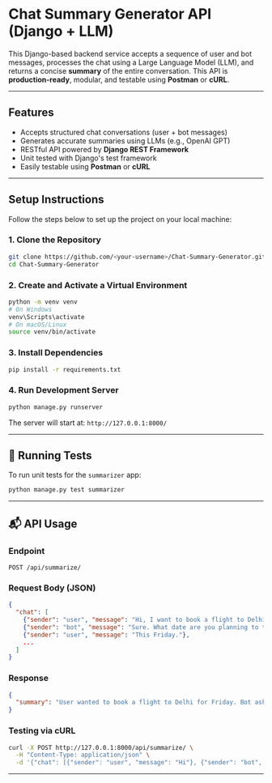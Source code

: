 # Chat Summary Generator API (Django + LLM)

This Django-based backend service accepts a sequence of user and bot messages, processes the chat using a Large Language Model (LLM), and returns a concise **summary** of the entire conversation. This API is **production-ready**, modular, and testable using **Postman** or **cURL**.

---

## Features

- Accepts structured chat conversations (user + bot messages)
- Generates accurate summaries using LLMs (e.g., OpenAI GPT)
- RESTful API powered by **Django REST Framework**
- Unit tested with Django's test framework
- Easily testable using **Postman** or **cURL**

---

## Setup Instructions

Follow the steps below to set up the project on your local machine:

### 1. Clone the Repository

```bash
git clone https://github.com/<your-username>/Chat-Summary-Generator.git
cd Chat-Summary-Generator
````

### 2. Create and Activate a Virtual Environment

```bash
python -m venv venv
# On Windows
venv\Scripts\activate
# On macOS/Linux
source venv/bin/activate
```

### 3. Install Dependencies

```bash
pip install -r requirements.txt
```

### 4. Run Development Server

```bash
python manage.py runserver
```

The server will start at: `http://127.0.0.1:8000/`

---

## 🧪 Running Tests

To run unit tests for the `summarizer` app:

```bash
python manage.py test summarizer
```

---

## 📬 API Usage

### Endpoint

```
POST /api/summarize/
```

### Request Body (JSON)

```json
{
  "chat": [
    {"sender": "user", "message": "Hi, I want to book a flight to Delhi."},
    {"sender": "bot", "message": "Sure. What date are you planning to travel?"},
    {"sender": "user", "message": "This Friday."},
    ...
  ]
}
```

### Response

```json
{
  "summary": "User wanted to book a flight to Delhi for Friday. Bot asked for travel details."
}
```

### Testing via cURL

```bash
curl -X POST http://127.0.0.1:8000/api/summarize/ \
  -H "Content-Type: application/json" \
  -d '{"chat": [{"sender": "user", "message": "Hi"}, {"sender": "bot", "message": "Hello!"}]}'
```

---

